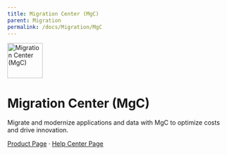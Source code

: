 ```yaml
---
title: Migration Center (MgC)
parent: Migration
permalink: /docs/Migration/MgC
---
```


<img src="https://res-static.hc-cdn.cn/cloudbu-site/public/new-product-icon/Migration/MGC.png" width="80" height="80" alt="Migration Center (MgC)">

# Migration Center (MgC)

Migrate and modernize applications and data with MgC to optimize costs and drive innovation.

[Product Page](https://www.huaweicloud.com/intl/en-us/product/mgc.html) &middot;
[Help Center Page](https://support.huaweicloud.com/intl/en-us/mgc/index.html)

